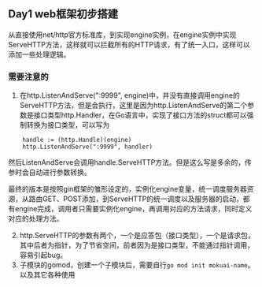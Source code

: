 ## Day1 web框架初步搭建

从直接使用net/http官方标准库，到实现engine实例，在engine实例中实现ServeHTTP方法，这样就可以拦截所有的HTTP请求，有了统一入口，这样可以添加一些处理逻辑。

### 需要注意的

1. 在http.ListenAndServe(":9999", engine)中，并没有直接调用engine的ServeHTTP方法，但是会执行，这里是因为http.ListenAndServe的第二个参数是接口类型http.Handler，在Go语言中，实现了接口方法的struct都可以强制转换为接口类型，可以写为
```golang
    handle := (http.Handle)(engine)
    http.ListenAndServe(":9999", handler)
```
然后ListenAndServe会调用handle.ServeHTTP方法。但是这么写是多余的，传参时会自动进行参数转换。

最终的版本是按照gin框架的雏形设定的，实例化engine变量，统一调度服务器资源，从路由GET、POST添加，到ServeHTTP的统一调度以及服务器的启动，都有engine完成，调用者只需要实例化engine，再调用对应的方法请求，同时定义对应的处理方法。

2. http.ServeHTTP的参数有两个，一个是应答包（接口类型），一个是请求包，其中后者为指针，为了节省空间，前者因为是接口类型，不能通过指针调用，容易引起bug。
3. 子模块的gomod，创建一个子模块后，需要自行`go mod init mokuai-name`。 以及其它各种使用

